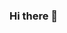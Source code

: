 ### Hi there 👋

<!--
👋 Hi there, I'm Krimy Tarpara!

🎓 Student at Sheridan College pursuing a degree in Computer Systems Technology with a focus on Information Systems Engineering.

💻 Passionate about all things tech, I love diving into the world of coding and exploring the endless possibilities of software development.

🚀 Currently honing my skills in various programming languages and technologies.
-->
